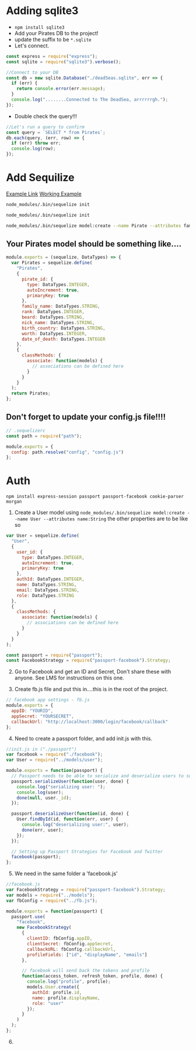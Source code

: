 # Adding sqlite3

* `npm install sqlite3`
* Add your Pirates DB to the project!
* update the suffix to be `*.sqlite`
* Let's connect.

```js
const express = require("express");
const sqlite = require("sqlite3").verbose();

//Connect to your DB
const db = new sqlite.Database("./deadSeas.sqlite", err => {
  if (err) {
    return console.error(err.message);
  }
  console.log("........Connected to The DeadSea, arrrrrrgh.");
});
```

* Double check the query!!!

```js
//Let's run a query to confirm
const query = `SELECT * from Pirates`;
db.each(query, (err, row) => {
  if (err) throw err;
  console.log(row);
});
```

# Add Sequilize

[Example Link](https://github.com/sequelize/express-example)
[Working Example](https://github.com/jtomchak/api-pirates/blob/sequilize/index.js)

```sh
node_modules/.bin/sequelize init
```

```sh
node_modules/.bin/sequelize init

node_modules/.bin/sequelize model:create --name Pirate --attributes family_name:String
```

## Your Pirates model should be something like....

```js
module.exports = (sequelize, DataTypes) => {
  var Pirates = sequelize.define(
    "Pirates",
    {
      pirate_id: {
        type: DataTypes.INTEGER,
        autoIncrement: true,
        primaryKey: true
      },
      family_name: DataTypes.STRING,
      rank: DataTypes.INTEGER,
      beard: DataTypes.STRING,
      nick_name: DataTypes.STRING,
      birth_country: DataTypes.STRING,
      worth: DataTypes.INTEGER,
      date_of_death: DataTypes.INTEGER
    },
    {
      classMethods: {
        associate: function(models) {
          // associations can be defined here
        }
      }
    }
  );
  return Pirates;
};
```

## Don't forget to update your config.js file!!!!

```js
// .sequelizerc
const path = require("path");

module.exports = {
  config: path.resolve("config", "config.js")
};
```

# Auth

`npm install express-session passport passport-facebook cookie-parser morgan`

1. Create a User model using `node_modules/.bin/sequelize model:create --name User --attributes name:String` the other properties are to be like so

```js
var User = sequelize.define(
  "User",
  {
    user_id: {
      type: DataTypes.INTEGER,
      autoIncrement: true,
      primaryKey: true
    },
    authId: DataTypes.INTEGER,
    name: DataTypes.STRING,
    email: DataTypes.STRING,
    role: DataTypes.STRING
  },
  {
    classMethods: {
      associate: function(models) {
        // associations can be defined here
      }
    }
  }
);
```

```js
const passport = require("passport");
const FacebookStrategy = require("passport-facebook").Strategy;
```

2. Go to Facebook and get an ID and Secret, Don't share these with anyone. See LMS for instructions on this one.

3. Create fb.js file and put this in....this is in the root of the project.

```js
// facebook app settings - fb.js
module.exports = {
  appID: "YOURID",
  appSecret: "YOURSECRET",
  callbackUrl: "http://localhost:3000/login/facebook/callback"
};
```

4. Need to create a passport folder, and add init.js with this.

```js
//init.js in ("./passport")
var facebook = require("./facebook");
var User = require("../models/user");

module.exports = function(passport) {
  // Passport needs to be able to serialize and deserialize users to support persistent login sessions
  passport.serializeUser(function(user, done) {
    console.log("serializing user: ");
    console.log(user);
    done(null, user._id);
  });

  passport.deserializeUser(function(id, done) {
    User.findById(id, function(err, user) {
      console.log("deserializing user:", user);
      done(err, user);
    });
  });

  // Setting up Passport Strategies for Facebook and Twitter
  facebook(passport);
};
```

5. We need in the same folder a 'facebook.js'

```js
//facebook.js
var FacebookStrategy = require("passport-facebook").Strategy;
var models = require("../models");
var fbConfig = require("../fb.js");

module.exports = function(passport) {
  passport.use(
    "facebook",
    new FacebookStrategy(
      {
        clientID: fbConfig.appID,
        clientSecret: fbConfig.appSecret,
        callbackURL: fbConfig.callbackUrl,
        profileFields: ["id", "displayName", "emails"]
      },

      // facebook will send back the tokens and profile
      function(access_token, refresh_token, profile, done) {
        console.log("profile", profile);
        models.User.create({
          authId: profile.id,
          name: profile.displayName,
          role: "user"
        });
      }
    )
  );
};
```

6.
